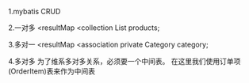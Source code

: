 1.mybatis CRUD

2.一对多
<resultMap
    <collection
List<Product> products;
    
3.多对一
<resultMap
    <association
private Category category;


4.多对多
为了维系多对多关系，必须要一个中间表。 在这里我们使用订单项(OrderItem)表来作为中间表